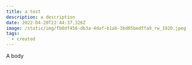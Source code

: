 ```yaml
---
title: a test
description: a description
date: 2022-04-20T22:44:37.326Z
image: /static/img/fb0df456-db3a-4daf-b1ab-3bd05bedffa9_rw_1920.jpeg
tags:
  - created
---
```

A body